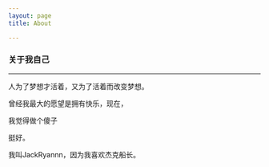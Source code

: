 ```yaml
---
layout: page 
title: About

---
```


### 关于我自己

***
人为了梦想才活着，又为了活着而改变梦想。

曾经我最大的愿望是拥有快乐，现在，

我觉得做个傻子

挺好。

我叫JackRyannn，因为我喜欢杰克船长。
